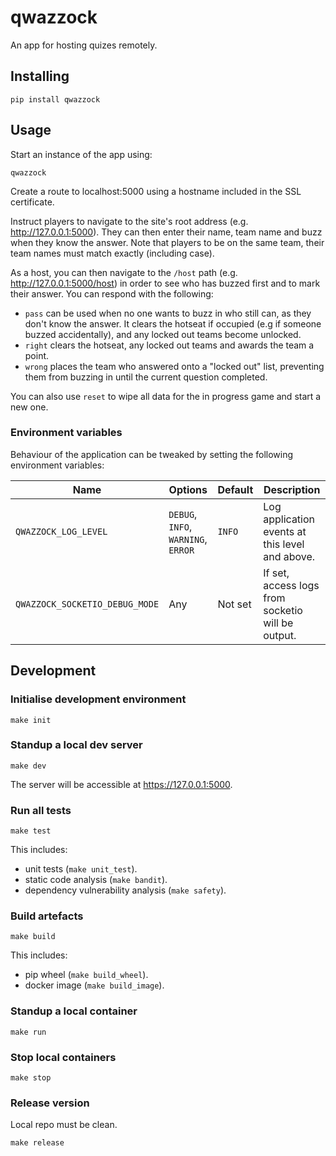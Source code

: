 
# qwazzock

An app for hosting quizes remotely.

## Installing

`pip install qwazzock`

## Usage

Start an instance of the app using:

`qwazzock`

Create a route to localhost:5000 using a hostname included in the SSL certificate.

Instruct players to navigate to the site's root address (e.g. http://127.0.0.1:5000). They can then enter their name, team name and buzz when they know the answer. Note that players to be on the same team, their team names must match exactly (including case). 

As a host, you can then navigate to the `/host` path (e.g. http://127.0.0.1:5000/host) in order to see who has buzzed first and to mark their answer. You can respond with the following:

- `pass` can be used when no one wants to buzz in who still can, as they don't know the answer. It clears the hotseat if occupied (e.g if someone buzzed accidentally), and any locked out teams become unlocked.
- `right` clears the hotseat, any locked out teams and awards the team a point.
- `wrong` places the team who answered onto a "locked out" list, preventing them from buzzing in until the current question completed.

You can also use `reset` to wipe all data for the in progress game and start a new one.

### Environment variables

Behaviour of the application can be tweaked by setting the following environment variables:

|Name|Options|Default|Description|
|-|-|-|-|
|`QWAZZOCK_LOG_LEVEL`|`DEBUG`, `INFO`, `WARNING`, `ERROR`|`INFO`|Log application events at this level and above.|
|`QWAZZOCK_SOCKETIO_DEBUG_MODE`|Any|Not set|If set, access logs from socketio will be output.|

## Development

### Initialise development environment

`make init`

### Standup a local dev server

`make dev`

The server will be accessible at https://127.0.0.1:5000.

### Run all tests

`make test`

This includes:

- unit tests (`make unit_test`).
- static code analysis (`make bandit`).
- dependency vulnerability analysis (`make safety`).

### Build artefacts

`make build`

This includes:

- pip wheel (`make build_wheel`).
- docker image (`make build_image`).

### Standup a local container

`make run`

### Stop local containers

`make stop`

### Release version

Local repo must be clean.

`make release`

